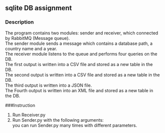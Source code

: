 ## sqlite DB assignment
### Description 
The program contains two modules: sender and receiver, which connected by RabbitMQ (Message queue).  
The sender module sends a message which contains a database path, a country name and a year.  
The receiver module listens to the queue and performs four queries on the DB.  
The first output is written into a CSV file and stored as a new table in the DB.  
The second output is written into a CSV file and stored as a new table in the DB.  
The third output is written into a JSON file.  
The Fourth output is written into an XML file and stored as a new table in the DB.  

###Instruction  
1. Run Receiver.py  
2. Run Sender.py with the following arguments: <DB-PATH> <COUNTRY> <YEAR>  
you can run Sender.py many times with different parameters.  
